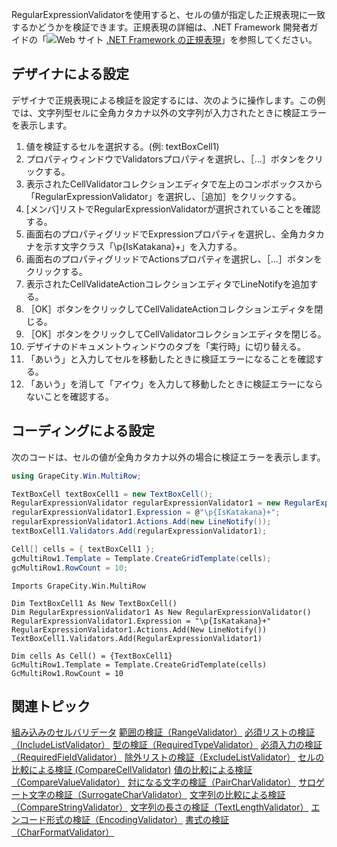 RegularExpressionValidatorを使用すると、セルの値が指定した正規表現に一致するかどうかを検証できます。正規表現の詳細は、.NET Framework 開発者ガイドの「![Web サイト](/DOCUMENT_SITE_LINK_PREFIX_HERE/document-site-files/images/f148c511-6e98-4b55-9904-150a375d5825/images/web.png) [.NET Framework の正規表現](http://msdn.microsoft.com/ja-jp/library/hs600312(VS.80).aspx)」を参照してください。

## デザイナによる設定

デザイナで正規表現による検証を設定するには、次のように操作します。この例では、文字列型セルに全角カタカナ以外の文字列が入力されたときに検証エラーを表示します。
1. 値を検証するセルを選択する。(例: textBoxCell1)
2. プロパティウィンドウでValidatorsプロパティを選択し、［...］ボタンをクリックする。
3. 表示されたCellValidatorコレクションエディタで左上のコンボボックスから「RegularExpressionValidator」を選択し、［追加］をクリックする。
4. [メンバ]リストでRegularExpressionValidatorが選択されていることを確認する。
5. 画面右のプロパティグリッドでExpressionプロパティを選択し、全角カタカナを示す文字クラス「\\p{IsKatakana}+」を入力する。
6. 画面右のプロパティグリッドでActionsプロパティを選択し、［...］ボタンをクリックする。
7. 表示されたCellValidateActionコレクションエディタでLineNotifyを追加する。
8. ［OK］ボタンをクリックしてCellValidateActionコレクションエディタを閉じる。
9. ［OK］ボタンをクリックしてCellValidatorコレクションエディタを閉じる。
10. デザイナのドキュメントウィンドウのタブを「実行時」に切り替える。
11. 「あいう」と入力してセルを移動したときに検証エラーになることを確認する。
12. 「あいう」を消して「アイウ」を入力して移動したときに検証エラーにならないことを確認する。

## コーディングによる設定

次のコードは、セルの値が全角カタカナ以外の場合に検証エラーを表示します。
```csharp
using GrapeCity.Win.MultiRow;

TextBoxCell textBoxCell1 = new TextBoxCell();
RegularExpressionValidator regularExpressionValidator1 = new RegularExpressionValidator();
regularExpressionValidator1.Expression = @"\p{IsKatakana}+";
regularExpressionValidator1.Actions.Add(new LineNotify());
textBoxCell1.Validators.Add(regularExpressionValidator1);

Cell[] cells = { textBoxCell1 };
gcMultiRow1.Template = Template.CreateGridTemplate(cells);
gcMultiRow1.RowCount = 10;
```

```vbnet
Imports GrapeCity.Win.MultiRow

Dim TextBoxCell1 As New TextBoxCell()
Dim RegularExpressionValidator1 As New RegularExpressionValidator()
RegularExpressionValidator1.Expression = "\p{IsKatakana}+"
RegularExpressionValidator1.Actions.Add(New LineNotify())
TextBoxCell1.Validators.Add(RegularExpressionValidator1)

Dim cells As Cell() = {TextBoxCell1}
GcMultiRow1.Template = Template.CreateGridTemplate(cells)
GcMultiRow1.RowCount = 10
```

## 関連トピック

[組み込みのセルバリデータ](gcdocsite__documentlink?toc-item-id=6fe09a91-f3b9-4a7d-94f4-6cbb7ad812b4)
[範囲の検証（RangeValidator）](gcdocsite__documentlink?toc-item-id=e0b9198f-61a4-4745-824b-8d670699f6fb)
[必須リストの検証（IncludeListValidator）](gcdocsite__documentlink?toc-item-id=7f725f3c-12f5-4066-a959-4adbe9c54f17)
[型の検証（RequiredTypeValidator）](gcdocsite__documentlink?toc-item-id=604bcc1b-e817-4a3f-a3b4-811a8f3a72dd)
[必須入力の検証（RequiredFieldValidator）](gcdocsite__documentlink?toc-item-id=7375a31d-584e-405a-ba5c-0b956889af4a)
[除外リストの検証（ExcludeListValidator）](gcdocsite__documentlink?toc-item-id=af47d5a9-b5c2-4661-8820-ec3913164897)
[セルの比較による検証 (CompareCellValidator)](gcdocsite__documentlink?toc-item-id=a175ce0e-9b31-4031-95de-62a02b6aeaf2)
[値の比較による検証（CompareValueValidator）](gcdocsite__documentlink?toc-item-id=da267556-3edb-4463-ba2c-556a5504bbb4)
[対になる文字の検証（PairCharValidator）](gcdocsite__documentlink?toc-item-id=44d12cc8-b7cd-4eaa-bd02-a0d36b9697a2)
[サロゲート文字の検証（SurrogateCharValidator）](gcdocsite__documentlink?toc-item-id=2d9ca60a-70e8-40cc-aded-d87c303663c9)
[文字列の比較による検証（CompareStringValidator）](gcdocsite__documentlink?toc-item-id=20914c6d-509c-40e0-a597-9b727ffd3b26)
[文字列の長さの検証（TextLengthValidator）](gcdocsite__documentlink?toc-item-id=4585221a-8a6d-4e92-a0d8-def591c7745b)
[エンコード形式の検証（EncodingValidator）](gcdocsite__documentlink?toc-item-id=8b80cc82-4814-4dc2-83bb-0504ee4f1a44)
[書式の検証（CharFormatValidator）](gcdocsite__documentlink?toc-item-id=8acc8368-e274-4aaa-9dd3-58656ce93d78)